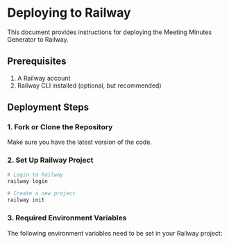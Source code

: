 # Deploying to Railway

This document provides instructions for deploying the Meeting Minutes Generator to Railway.

## Prerequisites

1. A Railway account
2. Railway CLI installed (optional, but recommended)

## Deployment Steps

### 1. Fork or Clone the Repository

Make sure you have the latest version of the code.

### 2. Set Up Railway Project

```bash
# Login to Railway
railway login

# Create a new project
railway init
```

### 3. Required Environment Variables

The following environment variables need to be set in your Railway project:

